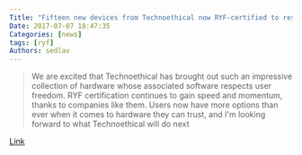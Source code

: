 ```yaml
---
Title: "Fifteen new devices from Technoethical now RYF-certified to respect your freedom"
Date: 2017-07-07 18:47:35
Categories: [news]
tags: [ryf]
Authors: sedlav 
---
```


> We are excited that Technoethical has brought out such an impressive collection of hardware whose associated software respects user freedom. RYF certification continues to gain speed and momentum, thanks to companies like them. Users now have more options than ever when it comes to hardware they can trust, and I'm looking forward to what Technoethical will do next

[Link](https://www.fsf.org/news/fifteen-new-devices-from-technoethical-now-fsf-certified-to-respect-your-freedom)
